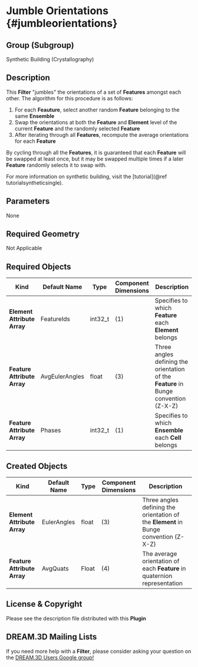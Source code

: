 Jumble Orientations {#jumbleorientations}
=============

## Group (Subgroup) ##
Synthetic Building (Crystallography)

## Description ##
This **Filter** "jumbles" the orientations of a set of **Features** amongst each other. The algorithm for this procedure is as follows:

1. For each **Feauture**, select another random **Feature** belonging to the same **Ensemble**
2. Swap the orientations at both the **Feature** and **Element** level of the current **Feature** and the randomly selected **Feature**
3. After iterating through all **Features**, recompute the average orientations for each **Feature**

By cycling through all the **Features**, it is guaranteed that each **Feature** will be swapped at least once, but it may be swapped multiple times if a later **Feature** randomly selects it to swap with.

For more information on synthetic building, visit the [tutorial](@ref tutorialsyntheticsingle).

## Parameters ##
None

## Required Geometry ##
Not Applicable


## Required Objects ##
| Kind | Default Name | Type | Component Dimensions | Description |
|------|--------------|------|----------------------|-------------|
| **Element Attribute Array** | FeatureIds | int32_t | (1) | Specifies to which **Feature** each **Element** belongs |
| **Feature Attribute Array** | AvgEulerAngles | float | (3) | Three angles defining the orientation of the **Feature** in Bunge convention (Z-X-Z) |
| **Feature Attribute Array** | Phases | int32_t | (1) |  Specifies to which **Ensemble** each **Cell** belongs |

## Created Objects ##
| Kind | Default Name | Type | Component Dimensions | Description |
|------|--------------|------|----------------------|-------------|
| **Element Attribute Array** | EulerAngles | float | (3) | Three angles defining the orientation of the **Element** in Bunge convention (Z-X-Z) |
| **Feature Attribute Array** | AvgQuats | Float | (4) | The average orientation of each **Feature** in quaternion representation |

## License & Copyright ##

Please see the description file distributed with this **Plugin**

## DREAM.3D Mailing Lists ##

If you need more help with a **Filter**, please consider asking your question on the [DREAM.3D Users Google group!](https://groups.google.com/forum/?hl=en#!forum/dream3d-users)


